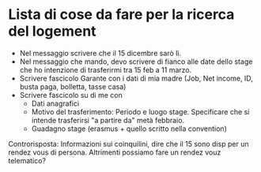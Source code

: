 # Lista di cose da fare per la ricerca del logement
- Nel messaggio scrivere che il 15 dicembre sarò lì.
- Nel messaggio che mando, devo scrivere di fianco alle date dello stage che ho intenzione di trasferirmi tra 15 feb a 11 marzo.
- Scrivere fascicolo Garante con i dati di mia madre (Job, Net income, ID, busta paga, bolletta, tasse casa)
- Scrivere fascicolo su di me con
    - Dati anagrafici
    - Motivo del trasferimento: Periodo e luogo stage. Specificare che si intende trasferirsi "a partire da" metà febbraio.
    - Guadagno stage (erasmus + quello scritto nella convention)

Controrisposta: Informazioni sui coinquilini, dire che il 15 sono disp per un rendez vous di persona. Altrimenti possiamo fare un rendez vouz telematico?